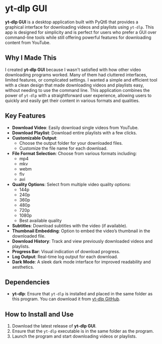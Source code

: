 # yt-dlp GUI

**yt-dlp GUI** is a desktop application built with PyQt6 that provides a graphical interface for downloading videos and playlists using `yt-dlp`. This app is designed for simplicity and is perfect for users who prefer a GUI over command-line tools while still offering powerful features for downloading content from YouTube.

## Why I Made This

I created **yt-dlp GUI** because I wasn't satisfied with how other video downloading programs worked. Many of them had cluttered interfaces, limited features, or complicated settings. I wanted a simple and efficient tool with a clean design that made downloading videos and playlists easy, without needing to use the command line. This application combines the power of `yt-dlp` with a straightforward user experience, allowing users to quickly and easily get their content in various formats and qualities.

## Key Features

- **Download Video**: Easily download single videos from YouTube.
- **Download Playlist**: Download entire playlists with a few clicks.
- **Customizable Output**:
  - Choose the output folder for your downloaded files.
  - Customize the file name for each download.
- **File Format Selection**: Choose from various formats including:
  - mp4
  - mkv
  - webm
  - flv
  - avi
- **Quality Options**: Select from multiple video quality options:
  - 144p
  - 240p
  - 360p
  - 480p
  - 720p
  - 1080p
  - Best available quality
- **Subtitles**: Download subtitles with the video (if available).
- **Thumbnail Embedding**: Option to embed the video’s thumbnail in the downloaded file.
- **Download History**: Track and view previously downloaded videos and playlists.
- **Progress Bar**: Visual indication of download progress.
- **Log Output**: Real-time log output for each download.
- **Dark Mode**: A sleek dark mode interface for improved readability and aesthetics.

## Dependencies

- **yt-dlp**: Ensure that `yt-dlp` is installed and placed in the same folder as this program. You can download it from [yt-dlp GitHub](https://github.com/yt-dlp/yt-dlp).
  
## How to Install and Use

1. Download the latest release of **yt-dlp GUI**.
2. Ensure that the `yt-dlp` executable is in the same folder as the program.
3. Launch the program and start downloading videos or playlists.
